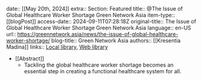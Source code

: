date:: [[May 20th, 2024]]
extra:: Section: Featured
title:: @The Issue of Global Healthcare Worker Shortage Green Network Asia
item-type:: [[blogPost]]
access-date:: 2024-09-11T07:28:18Z
original-title:: The Issue of Global Healthcare Worker Shortage Green Network Asia
language:: en-US
url:: https://greennetwork.asia/news/the-issue-of-global-healthcare-worker-shortage/
blog-title:: Green Network Asia
authors:: [[Kresentia Madina]]
links:: [Local library](zotero://select/library/items/XLFFUN75), [Web library](https://www.zotero.org/users/14926906/items/XLFFUN75)

- [[Abstract]]
	- Tackling the global healthcare worker shortage becomes an essential step in creating a functional healthcare system for all.